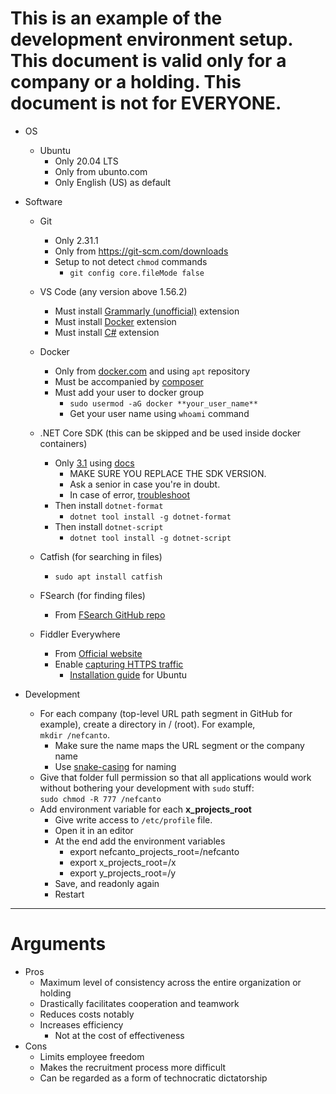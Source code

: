 # This is an example of the development environment setup. This document is valid only for a company or a holding. **This document is not for EVERYONE**.

- OS
    - Ubuntu
        - Only 20.04 LTS
        - Only from ubunto.com
        - Only English (US) as default

- Software
    - Git
        - Only 2.31.1
        - Only from https://git-scm.com/downloads
        - Setup to not detect `chmod` commands
            - `git config core.fileMode false`

    - VS Code (any version above 1.56.2)
        - Must install [Grammarly (unofficial)](https://marketplace.visualstudio.com/items?itemName=znck.grammarly&ssr=false#overview) extension
        - Must install [Docker](https://marketplace.visualstudio.com/items?itemName=ms-azuretools.vscode-docker) extension
        - Must install [C#](https://marketplace.visualstudio.com/items?itemName=ms-dotnettools.csharp) extension
    - Docker
        - Only from [docker.com](https://docs.docker.com/engine/install/ubuntu/#install-using-the-repository) and using `apt` repository
        - Must be accompanied by [composer](https://docs.docker.com/compose/install/)
        - Must add your user to docker group
            - `sudo usermod -aG docker **your_user_name**`
            - Get your user name using `whoami` command
    - .NET Core SDK (this can be skipped and be used inside docker containers)
        - Only [3.1](https://dotnet.microsoft.com/download/dotnet/3.1) using [docs](https://docs.microsoft.com/en-us/dotnet/core/install/linux-ubuntu#2004-)
            - MAKE SURE YOU REPLACE THE SDK VERSION.
            - Ask a senior in case you're in doubt.
            - In case of error, [troubleshoot](https://docs.microsoft.com/en-us/dotnet/core/install/linux-ubuntu#apt-troubleshooting)
        - Then install `dotnet-format`
            - `dotnet tool install -g dotnet-format`
        - Then install `dotnet-script`
            - `dotnet tool install -g dotnet-script`
    - Catfish (for searching in files)
        - `sudo apt install catfish`
    - FSearch (for finding files)
        - From [FSearch GitHub repo](https://github.com/cboxdoerfer/fsearch)
    - Fiddler Everywhere
        - From [Official website](https://www.telerik.com/download/fiddler-everywhere)
        - Enable [capturing HTTPS traffic](https://docs.telerik.com/fiddler-everywhere/user-guide/settings/https)
            - [Installation guide](https://askubuntu.com/a/649463/1269127) for Ubuntu

- Development
    - For each company (top-level URL path segment in GitHub for example), create a directory in / (root). For example,    
    `mkdir /nefcanto`.   
        - Make sure the name maps the URL segment or the company name
        - Use [snake-casing](https://en.wikipedia.org/wiki/Snake_case) for naming
    - Give that folder full permission so that all applications would work without bothering your development with `sudo` stuff:   
    `sudo chmod -R 777 /nefcanto`
    - Add environment variable for each **x_projects_root**
        - Give write access to `/etc/profile` file.
        - Open it in an editor
        - At the end add the environment variables
            - export nefcanto_projects_root=/nefcanto
            - export x_projects_root=/x
            - export y_projects_root=/y
        - Save, and readonly again
        - Restart

<hr />

# Arguments

- Pros
    - Maximum level of consistency across the entire organization or holding
    - Drastically facilitates cooperation and teamwork
    - Reduces costs notably
    - Increases efficiency
        - Not at the cost of effectiveness
- Cons
    - Limits employee freedom
    - Makes the recruitment process more difficult
    - Can be regarded as a form of technocratic dictatorship